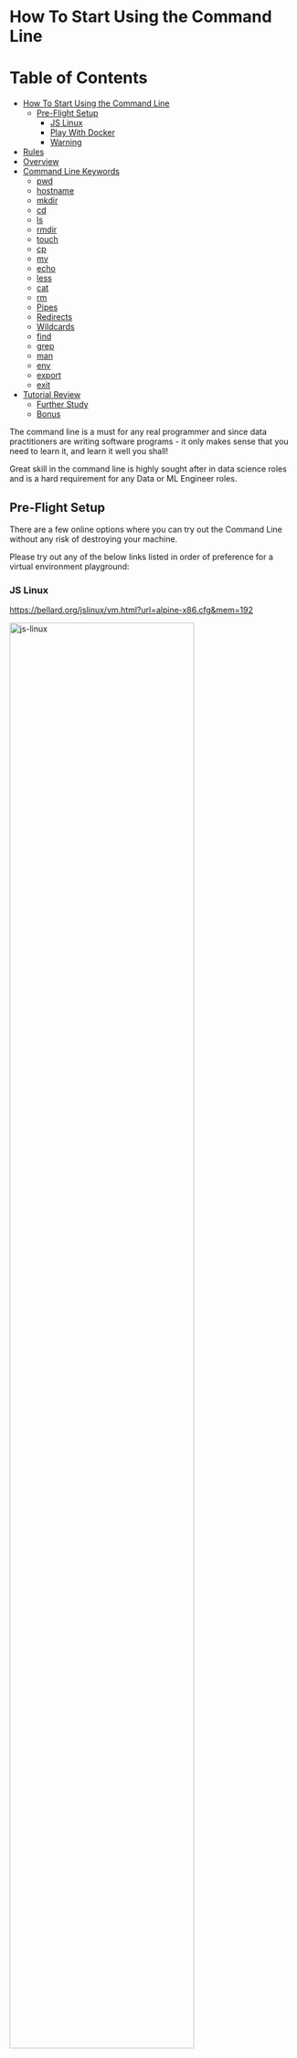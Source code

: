 # How To Start Using the Command Line

Table of Contents
=================

* [How To Start Using the Command Line](#how-to-start-using-the-command-line)
  * [Pre\-Flight Setup](#pre-flight-setup)
    * [JS Linux](#js-linux)
    * [Play With Docker](#play-with-docker)
    * [Warning](#warning)
* [Rules](#rules)
* [Overview](#overview)
* [Command Line Keywords](#command-line-keywords)
  * [pwd](#pwd)
  * [hostname](#hostname)
  * [mkdir](#mkdir)
  * [cd](#cd)
  * [ls](#ls)
  * [rmdir](#rmdir)
  * [touch](#touch)
  * [cp](#cp)
  * [mv](#mv)
  * [echo](#echo)
  * [less](#less)
  * [cat](#cat)
  * [rm](#rm)
  * [Pipes](#pipes)
  * [Redirects](#redirects)
  * [Wildcards](#wildcards)
  * [find](#find)
  * [grep](#grep)
  * [man](#man)
  * [env](#env)
  * [export](#export)
  * [exit](#exit)
* [Tutorial Review](#tutorial-review)
  * [Further Study](#further-study)
  * [Bonus](#bonus)

The command line is a must for any real programmer and since data practitioners are writing software programs - it only makes sense that you need to learn it, and learn it well you shall!

Great skill in the command line is highly sought after in data science roles and is a hard requirement for any Data or ML Engineer roles.

## Pre-Flight Setup

There are a few online options where you can try out the Command Line without any risk of destroying your machine.

Please try out any of the below links listed in order of preference for a virtual environment playground:

### JS Linux

https://bellard.org/jslinux/vm.html?url=alpine-x86.cfg&mem=192

<img alt="js-linux" src="images/js-linux.png" width="80%"/>

### Play With Docker

Play With Docker is also a very popular playground but will require an additional sign-up step (highly recommended!):

* https://labs.play-with-docker.com/ (requires Docker ID registration - highly recommended to sign up!)

Once you get into the playground you will just need to click on the `ADD NEW INSTANCE` button on the left to spin up a terminal to use.

<img alt="docker-playground" src="images/docker-playground.png" width="80%"/>

### Warning

Please feel free to also try these commands on your local machine but be extra careful and follow the rules otherwise things could go seriously (and irrepairably wrong!!!)

Note: On Windows - make sure you've installed Git and `Git Bash` as all the following commands will be for Unix shell only!

True Mac users will make use of spotlight search to open a terminal: hold the apple command key and hit the spacebar to bring up spotlight search and type in `terminal`

# Rules

**DO NOT Copy Paste Commands Blindly**

Do not **EVER** blindly copy and paste commands into the terminal - you can actually destroy your machine and there is no ctrl-z!!!

**You Must Run All The Commands**

Learning the CLI is done by doing - you will not learn it successfully unless you run commands.

I recommend you type all of the commands to start getting used to it - you will use these commands A LOT!

This tutorial is sequential and is meant to be consumed as a continuous thread of commands - if you choose to jump around, please be sure to keep an eye out for files or folders created in above steps!

# Overview

In this CLI Crash Course based off `Learn the CLI The Hard Way` by Zed Shaw we covered the basics of the following commands:

* [pwd](#pwd)
* [hostname](#hostname)
* [mkdir](#mkdir)
* [cd](#cd)
* [ls](#ls)
* [rmdir](#rmdir)
* [touch](#touch)
* [cp](#cp)
* [mv](#mv)
* [echo](#echo)
* [less](#less)
* [cat](#cat)
* [rm](#rm)
* [Pipes](#Pipes)
* [Redirects](#Redirects)
* [Wildcards](#Wildcards)
* [find](#find)
* [grep](#grep)
* [man](#man)
* [env](#env)
* [export](#export)
* [exit](#exit)

# Command Line Keywords

## pwd

Once you are in the terminal - you can use `pwd` to identify where you are inside the filesystem

```Bash
$ pwd
/Users/Danny
```

## hostname

Ever wondered what your computer name was? You can run `hostname` to find out!

This also works when you are working on a remote server via `ssh` access - more on this later!

```Bash
$ hostname
Dannys-Macbook-Pro
```

## mkdir

You know how normally when you are clicking around in Finder or in the Explorer and you need to hit the "New Folder" button to create a new folder?

Well in the shell, you can simply use `mkdir` to make a directory i.e. a folder inside your current location (remember `pwd`?)

```Bash
$ mkdir temp
```

## cd

Ok so you have created a temp folder, cool. Let's navigate to this new folder, or in other words change directory.

Let's `cd` into this temp folder now and also run `pwd` to make sure we are where we need to be

```Bash
$ cd temp
$ pwd
/Users/Danny/temp
```

Remember the directory where your terminal entered? That is usually your home directory and we can usually refer to this in the shell by typing `~`

So to go home - we can simply run the following (be sure to check where you are in the end!):

```Bash
$ cd ~
$ pwd
/Users/Danny
```

## ls

So if you've already got a few things in your home directory, we can easily list out the contents using the `ls` command

```Bash
$ ls
temp
some-file.txt
some-other-file.txt
...
many-other-folders-etc
```

Let's move into the temp folder we created before and confirm that there is nothing in there shall we?

```Bash
$ cd temp
$ ls

```

## rmdir

So now that we are in the `temp` folder - let's create a new folder with the name of your enemy. I'm going to use `The-Joker` for mine because I'm Batman.

Let's also check just exactly where we are using `pwd` and also that this new folder has actually been created by using `ls`

```Bash
$ mkdir The-Joker
$ pwd
/Users/Danny/temp
$ ls
The-Joker
```

Ok awesome - now let's delete that directory that we've just created using the `rmdir` command and check the contents of our current directory again using `ls` - there should be nothing!

```Bash
$ rmdir The-Joker
$ ls

```

## touch

Let's learn how to create empty files - there are many reasons why we might want to do this but we will cover these reasons later so we can stay on track now!

Firstly do you remember where we are? Also let's create a new file called `sushi` because it's my favourite food - then let's also check that this new file is in the directory.

```Bash
$ pwd
/Users/Danny/temp
$ touch sushi
$ ls
sushi
```

## cp

So since I love sushi so much - I want to copy it and create a new file called `sushi-copy` - feel free to call your copied food whatever you like.

Let's check whether our files exist too - you know the drill!

```Bash
$ cp sushi sushi-copy
$ ls
sushi
sushi-copy
```

## mv


So `mv` is a funny command because we can use this not only to move files and folders around, but we can also use it rename them - weird right!

Firstly - let's rename the copy of our favourite food with `-1` after it - I'm going to change my copy to `sushi-1`

```Bash
$ mv sushi-copy sushi-1
$ ls
sushi
sushi-1
```

Ok let's now try moving our file too!

Let's say we want to move `sushi` into a new `favourite_foods` folder.

We can use the `mv` command to do this, let's also `cd` into the `fav_foods` folder so we can check what's inside using `ls`

```Bash
$ mv sushi fav_foods
$ cd fav_foods
-bash: cd: fav_foods: Not a directory
```

Wait....what just happened? Didn't we just move `sushi` into our `fav_foods` folder?

Oh yeah - we didn't create the folder first, D'oh! Let's rename our dodgy `fav_foods` file back to `sushi` using `mv`

```Bash
$ mv fav_foods sushi
$ ls
sushi
sushi-1
```

Now let's try that again - let's create a new folder called `fav_foods` first to avoid that mistake we just made. Let's try to `cd` into `fav_foods` and check out what's inside.

Also one more thing to note - when we `mv` items to a folder - we want to be explicit with our commands, to specify that we indeed want to move `sushi` into the `fav_foods` folder - we can append a `/` to the end of `fav_foods` to explicitly state this path. This is very important when we are moving files around different locations!

```Bash
$ mkdir fav_foods
$ mv sushi fav_foods/
$ cd fav_foods
$ ls
sushi
```

Also instead of always having to `cd` into folders to find out what's inside - we can also use `ls` with a target folder or path to see what's inside without changing directory.

Let's first move up one level - oh we haven't covered this one also...

We can `cd` up one level by running the following:

```Bash
$ cd ..
$ pwd
/Users/Danny/temp
```

Ok now that we're back in the `temp` folder - we can try running the `ls` with `fav_foods` as the target and confirm that we haven't changed our location by re-running `pwd` after

```Bash
$ ls temp
sushi
$ pwd
/Users/Danny/temp
```

Well done so far - you've done a great job to keep up! 😎

## echo

`echo` is the equivalent of `print` in any other language like `Python` where it can be used to print statements to stdout

Let's do the `print("Hello World!")` example in the command line!

```Bash
$ echo Hello World!
Hello World!
```

## less

For this section we will create a new file called `menu.txt` using any text editor you like.

You can copy and paste this following text into the file and save it directly inside the `temp` folder.

OR if you want to try hard-mode you can use the `>` redirection command with `echo` to redirect the printed output from `stdout` to a new file `menu.txt` 

```
This is a Sushi menu
```

**Hard-mode**

```Bash
$ echo This is a Sushi menu > menu.txt
```

Redirects are really cool and we will use them more soon!

Ok now onto the main course the `less` command - we can use this to view the contents of a file...but there is a catch!

When you run the following in the terminal - it will take you into a different type of console

```Bash
$ less menu.txt
```

```Bash
This is a Sushi menu
menu.txt (END)
```

To exit this `less` console - you simply need to hit the `q` key and get back into the regular terminal - phew!

So `less` is one way we can view file contents - but what if there was a better way...

## cat

`cat` is an alternative to view the file contents - however the contents are streamed to stdout just like when we use `echo` to print something.

```Bash
$ cat menu.txt
This is a Sushi menu
```

We can also use `cat` and the append version of the redirect command `>>` to add additional lines to the `menu.txt` file.

Firstly, let's create a `menu_item.txt` file with the following contents using `echo` on hard-mode and `cat` the contents to verify what text we have

```Bash
$ echo Very yummy sushi - 10 > menu_item.txt
$ cat menu_item.txt
Very yummy sushi - 10
```

Now let's use that redirect command and append the contents of `menu_item.txt` to the original `menu.txt` file.

We need to make sure to use `>>` and not the single `>` as the latter will overwrite the file - just like we showed in the previous `less` tutorial.

Let's also finally `cat` out the contents of `menu.txt` to see what's inside.

```Bash
$ cat menu_item.txt >> menu.txt
$ cat menu.txt
This is a Sushi menu
Very yummy sushi - 10
```

## rm

**Warning - Here be Dangerous Waters!!!**

Ok - let me preface this section: DO NOT BLINDLY COPY PASTA HERE - seriously bad things will happen if you do...there is no undo in the command line!!!

Repeat - be super careful here - I don't want you to destroy your machine!!!

We can remove files with the `rm` command. For example - let's delete that `menu_item.txt` file we created in the previous `cat` tutorial.

Oh let's also remind ourselves where we are again in the directory and also check that indeed the `menu_item.txt` file is deleted

```Bash
$ pwd
/Users/Danny/temp
$ rm menu_item.txt
$ ls
fav_foods
menu.txt
sushi-1
```

Ok here is where things get a bit more dicey - we are going to now recursively remove the `fav_foods` folder. Reminder - this could go seriously wrong so be super careful!!!

When we want to remove folders, previously we used the `rmdir` command - which works quite well when the folder is empty - but it will not work when there are contents inside the target folder!

```Bash
$ rmdir fav_foods
rmdir: fav_foods: Directory not empty
```


Instead we will need to use the recursive option with `rm -r` to remove the file contents also. Again - be careful!!!!!!

Now let's try again to carefully delete that `fav_foods` folder and list the contents of our current directory again

```Bash
$ rm -r fav_foods
$ ls
menu.txt
sushi-1
```

Phew - hope nothing went wrong with that! Please be careul with the recursive remove command as you could very easily delete things which should not be deleted! PLEASE KEEP THIS IN MIND WHENEVER YOU USE `rm` in the future!!!

## Pipes

So we learnt about redirects `>` and `>>` earlier where we redirect `stdout` to a target file and either replace or append respectively.

Now let's learn about the pipe operator `|` which allows us to pass `stdout` to another command.

For example let's say we would like to `cat` the contents of `menu.txt` and use `grep` to only return the lines which include the word "yummy" - more on `grep` later!

```Bash
$ cat menu.txt | grep yummy
Very yummy sushi - 10
```

Pipes are very very useful and we will show you a few more examples soon!

## Redirects

Before we learnt redirects from left to right - but we can also redirect from right to left using `<`

```Bash
$ cat < menu.txt
This is a Sushi menu
Very yummy sushi - 10
```

It might seem a trivial usage for now - but in time we will see some more useful examples of this other directional redirect!

## Wildcards

Using the asterisk symbol `*` in a command represents anything!

For example - let's list all `.txt` files in our directory

```Bash
$ ls *.txt
menu.txt
```

We can also use this `*` wildcard to delete files too - BE SUPER CAREFUL HERE!!!

In the next block, we delete all `.txt` files in our current directory and verify that indeed we only delete the text files!

```Bash
$ rm *.txt
$ ls
sushi-1
```

One FINAL thing - you can probably see that you can also delete everything in your folder too...let's do this together but remember - YOU NEED TO BE SUPER CAREFUL!!!!!!!!!!

First of all - let's make sure we are where we want to be, inside the `temp` folder!!!

```Bash
$ pwd
/Users/Danny/temp
```

So I probably don't need to tell you this - but if you are in any other location - YOU WILL DELETE SOMETHING IF YOU RUN THE NEXT COMMANDS!!!

PLEASE BE SUPER CAREFUL AND DOUBLE/TRIPLE CHECK WHERE YOU ARE!!!

Ok great - now let's CAREFULLY run the delete command and validate that indeed that final final is blown away from the `temp` folder!

```Bash
$ rm *
$ ls
$ pwd
/Users/Danny/temp
```

Ok phew - let's move on! Please again - anytime you run the `rm` command be SUPER CAREFUL, especially when you are using wildcards `*` - this is super important! I seriously cannot stress this enough - the last thing you want to do when working on an actual server is to delete EVERYTHING!!!!!!!!!!!

Well done to get down so far!

## find

In the Finder or Windows Explorer you may have noticed a search box where you can enter filenames and the search utility will do it's thing and return you the closest items. In the background, the `find` command is doing all the heavy lifting!

First off let's create a few empty `.txt` files inside the `temp` directory that we can search through - do you remember how to do that?

```Bash
$ touch food.txt drinks.txt desserts.txt
$ ls
desserts.txt  drinks.txt  food.txt
```

Woah did I blow your mind? You can pass in multiple arguments to `touch` to create multiple files all at once. Let's create a few more files, but this time we'll use `.csv` instead.

```Bash
$ touch customers.csv transactions.csv
$ ls
customers.csv  desserts.txt  drinks.txt  food.txt  transactions.csv
```

Now that we have a combination of `.txt` and `.csv` files - we can demonstrate how this `find` command works!

Let's say we would like to only list out files with a `.txt` file ending with the use of the wildcard `*` (notice how everything ties in!) - we use the `-name` parameter with the `find` command to do this.

```Bash
$ find -name "*.txt"
./food.txt
./drinks.txt
./desserts.txt
```

Notice how there is the `./` in front of the file names when using find? This is because the `find` command defaults the search space to `.` which refers to the current directory (remember the `pwd` command?)

We can also use `find` to search for file names within a target folder - let's demonstrate this by moving all the files in temp into a subfolder called `restaurant` (remember what I said about explicit paths when moving/copying files?)

```Bash
$ mkdir restaurant
$ mv * restaurant/
mv: cannot move 'restaurant' to a subdirectory of itself, 'restaurant/restaurant'
```

Oh is that an error? Not quite - the CLI is just letting you know that it didn't move the restaurant folder inside itself recursively, which is exactly what we want!

Finally let's try to `find` only the `.csv` files in the new `restaurant` path

```Bash
$ find restaurant -name "*.csv"
restaurant/customers.csv
restaurant/transactions.csv
```

## grep

We can also filter lines with target words from a file using `grep`

First let's show you a trick to quickly type text into a file using the `cat` and a `>` redirect!

Say we would like to start adding some data into the `customer.csv` file we created in the last step.

```Bash
$ cat > restaurant/customer.csv
```

This command will actually open up a prompt for you to type or paste your file contents - to close the file and exit this prompt you will need to hold `CTRL` and hit `d` to exit back to the regular CLI prompt.

If you haven't ran the above command already, please do so then copy and paste the following text followed by the `CTRL`-`d` to exit the prompt! Oh also - please don't hit the `CTRL` - `d` twice as this will exit you out of the actual regular CLI prompt also!

```Bash
Danny Ma,Male,dannyma@email.com
Joe Blow,Male,joeblow@email.com
Jane Smith,Female,janesmith@email.com
```

Let's inspect the contents for that `customer.csv` file again using the same `cat` command

```Bash
$ cat restaurant/customer.csv
Danny Ma,Male,dannyma@email.com
Joe Blow,Male,joeblow@email.com
Jane Smith,Female,janesmith@email.com
```

Now let's use `grep` to only return us lines in the `customer.csv` where `Female` is present.

```Bash
$ grep Female restaurant/customer.csv
Jane Smith,Female,janesmith@email.com
```

We can also ignore case sensitivity using the `-i` option with `grep`

```Bash
$ grep -i female restaurant/customer.csv
Jane Smith,Female,janesmith@email.com
```

## man

So now we reach the part of the tutorial where we learn how to learn more and also how to read the manual - the most important thing we should ALWAYS do when learning something new!

What we've covered so far is just the simple usage of the main CLI commands - you can find out more details, parameters and options by running `man` in front of any command.

Note that this will take you into a different type of prompt where you can scroll up and down using the mouse or the arrow keys. When you are finished reading, simply hit `q` to take you back to the original command prompt.

```Bash
$ man ls
```

<img alt="man-ls-output-in-terminal" src="images/man-ls-output.png" width="80%"/>

**Last Resort**

If you can't remember the name of a command or you can't remember what something does - you can use the `apropos` command followed by some vague action or name you think might be what you are looking for.

In all honesty - I do not find this so useful and it also takes time as the command will search through ALL help files on your system to try and find something useful to return to you...only use this as a last resort and rely on your memory and Google instead!

## env

Environment variables are also known as "hidden variables" which often impact how some underlying programs work.

This concept is super important when working in the CLI for actual projects within the data space and it is not always very straightforward to learn without actually trying and failing many times!

For now - we will simply show you a few simple commands to inspect the `env` and also how you can inspect individual variables using the `$` notation - this will look VASTLY different to your `env` so just keep this in mind!

In general, you will see a new `KEY`=`VALUE` on each new line like so:

```Bash
$ env
TERM_PROGRAM=Apple_Terminal
TERM=xterm
SHELL=/bin/bash
OLDPWD=/Users/zed/temp
USER=Danny
COMMAND_MODE=unix2003
PATH=/opt/local/bin:/opt/local/sbin:/usr/bin:/bin:/usr/sbin:/sbin:/usr/local/bin:/usr/X11/bin
PWD=/Users/Danny/
LANG=en_US.UTF-8
PS1=$ 
SHLVL=1
HOME=/Users/Danny
LOGNAME=Danny
_=/usr/bin/env
```

Let's say for example we want to just show the `HOME` variable - we can use `echo` for this purpose

```Bash
$ echo $HOME
/Users/Danny
```

Note: one environment variable which changes OFTEN is the `PATH` variable - this is the actual path where program binaries or execution files need to be found to actually run on your machine.

This is super important when installing new packages and configuring them properly - which we will undoubtedly cover in future topics such as Docker images and other computing focus areas!

## export

We can also add new variables or amend existing ones in the `env` by using the `export` command - please use this with care, I'm sure you can see how altering something like your `PATH` and breaking your system is not ideal...

Let's first create a new environment variable called `TEST_VARIABLE` using `export` and try using `echo` to see if this has worked

```Bash
$ export TEST_VARIABLE="abra-kadabra"
$ echo $TEST_VARIABLE
abra-kadabra
```

Now let's update this existing `TEST_VARIABLE` to something else

```Bash
$ export TEST_VARIABLE="alakazam"
$ echo $TEST_VARIABLE
alakazam
```

Now that you've learnt all these mind-bending environment variable powers - you need to know that "with great power, comes great responsibilty" - be very careful when setting and environment variables and always check the existing variables before running anything - `env` is your friend!

## exit

Finally to get out of the terminal, we can simply click on the `X` in the window but sometimes if we're in a terminal inside a remote server, there might not actually be a mouse cursor to click on anything with!

We can exit the prompt by using `CTRL`-`d` which we learnt before when exiting the `cat` text prompt. We can also type `exit` directly in the CLI to get out of the terminal also.

# Tutorial Review

In this CLI Crash Course based off `Learn the CLI The Hard Way` by Zed Shaw we covered the basics of the following commands:

* [pwd](#pwd)
* [hostname](#hostname)
* [mkdir](#mkdir)
* [cd](#cd)
* [ls](#ls)
* [rmdir](#rmdir)
* [touch](#touch)
* [cp](#cp)
* [mv](#mv)
* [echo](#echo)
* [less](#less)
* [cat](#cat)
* [rm](#rm)
* [Pipes](#Pipes)
* [Redirects](#Redirects)
* [Wildcards](#Wildcards)
* [find](#find)
* [grep](#grep)
* [man](#man)
* [env](#env)
* [export](#export)
* [exit](#exit)

## Further Study

Try Googling these further topics or try reading the `man` inside the terminal!

* xargs
* sudo
* chmod
* chown
* ssh
* sed


## Bonus

Editing files in the terminal prompt can be a bit of pain setting up all the text editor integrations.

I was taught the in-terminal text editor `Vim` when I first started working in Data Science and I can't begin to tell you how useful it is!

To learn more about Vim - inside your terminal, you can simply type `vimtutor` and it will take you into a guided tour on how to use `Vim` - trust me, you will feel like a real hacker programmer after you go through this challenging but rewarding learning process!

```Bash
$ vimtutor
```

<img alt="vim-tutor-terminal-entry-output" src="images/vim-tutor.png" width="80%"/>
